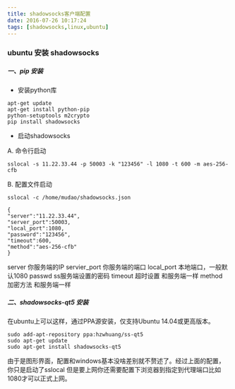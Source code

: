 ```yaml
---
title: shadowsocks客户端配置
date: 2016-07-26 10:17:24
tags: [shadowsocks,linux,ubuntu]
---
```


### ubuntu 安装 shadowsocks

##### 一、pip 安装

- 安装python库

```
apt-get update
apt-get install python-pip
python-setuptools m2crypto
pip install shadowsocks
```

- 启动shadowsocks

A. 命令行启动
 
```
sslocal -s 11.22.33.44 -p 50003 -k "123456" -l 1080 -t 600 -m aes-256-cfb
```

B. 配置文件启动

```
sslocal -c /home/mudao/shadowsocks.json
```

```
{
"server":"11.22.33.44",
"server_port":50003,
"local_port":1080,
"password":"123456",
"timeout":600,
"method":"aes-256-cfb"
}
```
server  你服务端的IP
servier_port  你服务端的端口
local_port  本地端口，一般默认1080
passwd  ss服务端设置的密码
timeout  超时设置 和服务端一样
method  加密方法 和服务端一样

##### 二、shadowsocks-qt5 安装

在ubuntu上可以这样，通过PPA源安装，仅支持Ubuntu 14.04或更高版本。

```
sudo add-apt-repository ppa:hzwhuang/ss-qt5
sudo apt-get update
sudo apt-get install shadowsocks-qt5
```

由于是图形界面，配置和windows基本没啥差别就不赘述了。经过上面的配置，你只是启动了sslocal 但是要上网你还需要配置下浏览器到指定到代理端口比如1080才可以正式上网。


